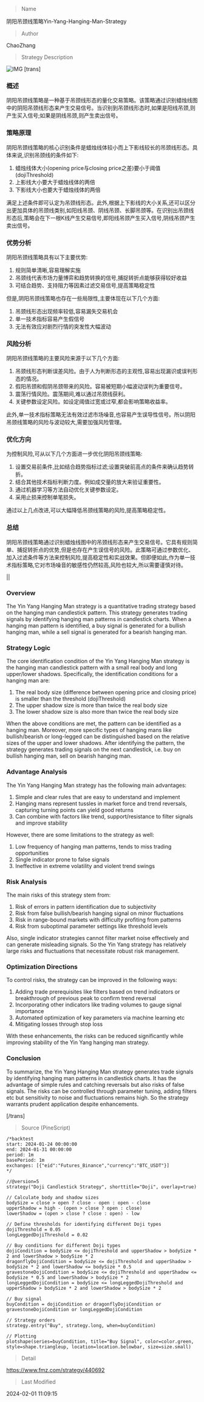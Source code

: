 
> Name

阴阳吊颈线策略Yin-Yang-Hanging-Man-Strategy

> Author

ChaoZhang

> Strategy Description

![IMG](https://www.fmz.com/upload/asset/109c316e6432769ac1e.png)
[trans]
### 概述

阴阳吊颈线策略是一种基于吊颈线形态的量化交易策略。该策略通过识别蜡烛线图中的阴阳吊颈线形态来产生交易信号。当识别到吊颈线形态时,如果是阳线吊颈,则产生买入信号;如果是阴线吊颈,则产生卖出信号。

### 策略原理 

阴阳吊颈线策略的核心识别条件是蜡烛线体较小而上下影线较长的吊颈线形态。具体来说,识别吊颈线的条件如下:

1. 蜡烛线体大小(opening price与closing price之差)要小于阈值(dojiThreshold)
2. 上影线大小要大于蜡烛线体的两倍
3. 下影线大小也要大于蜡烛线体的两倍

满足上述条件即可认定为吊颈线形态。此外,根据上下影线的大小关系,还可以区分出更加具体的吊颈线类别,如阳线吊颈、阴线吊颈、长脚吊颈等。在识别出吊颈线形态后,策略会在下一根K线产生交易信号,即阳线吊颈产生买入信号,阴线吊颈产生卖出信号。

### 优势分析

阴阳吊颈线策略具有以下主要优势:

1. 规则简单清晰,容易理解实施
2. 吊颈线代表市场力量博弈和趋势转换的信号,捕捉转折点能够获得较好收益
3. 可结合趋势、支持阻力等因素过滤交易信号,提高策略稳定性

但是,阴阳吊颈线策略也存在一些局限性,主要体现在以下几个方面:

1. 吊颈线形态出现频率较低,容易漏失交易机会
2. 单一技术指标容易产生假信号
3. 无法有效应对剧烈行情的突发性大幅波动

### 风险分析

阴阳吊颈线策略的主要风险来源于以下几个方面:

1. 吊颈线形态判断误差风险。由于人为判断形态的主观性,容易出现漏识或误判形态的情况。
2. 假阳吊颈和假阴吊颈带来的风险。容易被短期小幅波动误判为重要信号。 
3. 震荡行情风险。震荡期间,难以通过吊颈线获利。
4. 关键参数设定风险。如设定阈值过宽或过窄,都会影响策略收益率。

此外,单一技术指标策略无法有效过滤市场噪音,也容易产生误导性信号。所以阴阳吊颈线策略的风险与波动较大,需要加强风险管理。

### 优化方向 

为控制风险,可从以下几个方面进一步优化阴阳吊颈线策略:

1. 设置交易前条件,比如结合趋势指标过滤;设置突破前高点的条件来确认趋势转折。
2. 结合其他技术指标判断力度。例如成交量的放大来验证重要性。
3. 通过机器学习等方法自动优化关键参数设定。
4. 采用止损来控制单笔损失。

通过以上几点改进,可以大幅降低吊颈线策略的风险,提高策略稳定性。

### 总结

阴阳吊颈线策略通过识别蜡烛线图中的吊颈线形态来产生交易信号。它具有规则简单、捕捉转折点的优势,但是也存在产生误信号的风险。此策略可通过参数优化、加入过滤条件等方法来控制风险,提高稳定性和实战效果。但即便如此,作为单一技术指标策略,它对市场噪音的敏感性仍然较高,风险也较大,所以需要谨慎对待。

||

### Overview

The Yin Yang Hanging Man strategy is a quantitative trading strategy based on the hanging man candlestick pattern. This strategy generates trading signals by identifying hanging man patterns in candlestick charts. When a hanging man pattern is identified, a buy signal is generated for a bullish hanging man, while a sell signal is generated for a bearish hanging man.

### Strategy Logic

The core identification condition of the Yin Yang Hanging Man strategy is the hanging man candlestick pattern with a small real body and long upper/lower shadows. Specifically, the identification conditions for a hanging man are:  

1. The real body size (difference between opening price and closing price) is smaller than the threshold (dojiThreshold)
2. The upper shadow size is more than twice the real body size  
3. The lower shadow size is also more than twice the real body size

When the above conditions are met, the pattern can be identified as a hanging man. Moreover, more specific types of hanging mans like bullish/bearish or long-legged can be distinguished based on the relative sizes of the upper and lower shadows. After identifying the pattern, the strategy generates trading signals on the next candlestick, i.e. buy on bullish hanging man, sell on bearish hanging man.

### Advantage Analysis  

The Yin Yang Hanging Man strategy has the following main advantages:

1. Simple and clear rules that are easy to understand and implement  
2. Hanging mans represent tussles in market force and trend reversals, capturing turning points can yield good returns
3. Can combine with factors like trend, support/resistance to filter signals and improve stability

However, there are some limitations to the strategy as well:

1. Low frequency of hanging man patterns, tends to miss trading opportunities  
2. Single indicator prone to false signals
3. Ineffective in extreme volatility and violent trend swings

### Risk Analysis   

The main risks of this strategy stem from:  

1. Risk of errors in pattern identification due to subjectivity
2. Risk from false bullish/bearish hanging signal on minor fluctuations
3. Risk in range-bound markets with difficulty profiting from patterns  
4. Risk from suboptimal parameter settings like threshold levels

Also, single indicator strategies cannot filter market noise effectively and can generate misleading signals. So the Yin Yang strategy has relatively large risks and fluctuations that necessitate robust risk management.  

### Optimization Directions   

To control risks, the strategy can be improved in the following ways:

1. Adding trade prerequisites like filters based on trend indicators or breakthrough of previous peak to confirm trend reversal   
2. Incorporating other indicators like trading volumes to gauge signal importance
3. Automated optimization of key parameters via machine learning etc
4. Mitigating losses through stop loss

With these enhancements, the risks can be reduced significantly while improving stability of the Yin Yang hanging man strategy.  

### Conclusion

To summarize, the Yin Yang Hanging Man strategy generates trade signals by identifying hanging man patterns in candlestick charts. It has the advantage of simple rules and catching reversals but also risks of false signals. The risks can be controlled through parameter tuning, adding filters etc but sensitivity to noise and fluctuations remains high. So the strategy warrants prudent application despite enhancements.

[/trans]



> Source (PineScript)

``` pinescript
/*backtest
start: 2024-01-24 00:00:00
end: 2024-01-31 00:00:00
period: 1m
basePeriod: 1m
exchanges: [{"eid":"Futures_Binance","currency":"BTC_USDT"}]
*/

//@version=5
strategy("Doji Candlestick Strategy", shorttitle="Doji", overlay=true)

// Calculate body and shadow sizes
bodySize = close > open ? close - open : open - close
upperShadow = high - (open > close ? open : close)
lowerShadow = (open > close ? close : open) - low

// Define thresholds for identifying different Doji types
dojiThreshold = 0.05
longLeggedDojiThreshold = 0.02

// Buy conditions for different Doji types
dojiCondition = bodySize <= dojiThreshold and upperShadow > bodySize * 2 and lowerShadow > bodySize * 2
dragonflyDojiCondition = bodySize <= dojiThreshold and upperShadow > bodySize * 2 and lowerShadow <= bodySize * 0.5
gravestoneDojiCondition = bodySize <= dojiThreshold and upperShadow <= bodySize * 0.5 and lowerShadow > bodySize * 2
longLeggedDojiCondition = bodySize <= longLeggedDojiThreshold and upperShadow > bodySize * 2 and lowerShadow > bodySize * 2

// Buy signal
buyCondition = dojiCondition or dragonflyDojiCondition or gravestoneDojiCondition or longLeggedDojiCondition

// Strategy orders
strategy.entry("Buy", strategy.long, when=buyCondition)

// Plotting
plotshape(series=buyCondition, title="Buy Signal", color=color.green, style=shape.triangleup, location=location.belowbar, size=size.small)

```

> Detail

https://www.fmz.com/strategy/440692

> Last Modified

2024-02-01 11:09:15
